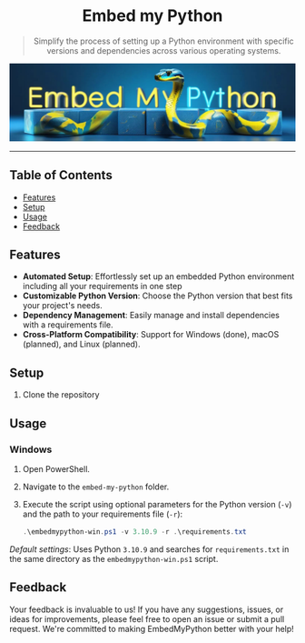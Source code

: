 <div align="center">
  <h1>Embed my Python</h1>

  <blockquote>Simplify the process of setting up a Python environment with specific versions and dependencies across various operating systems.</blockquote>

  <img src="resources/logo.jpg" title="Embed my Python logo" />
</div>

---

## Table of Contents

- [Features](#features)
- [Setup](#setup)
- [Usage](#usage)
- [Feedback](#feedback)

## Features

- **Automated Setup**: Effortlessly set up an embedded Python environment including all your requirements in one step
- **Customizable Python Version**: Choose the Python version that best fits your project's needs.
- **Dependency Management**: Easily manage and install dependencies with a requirements file.
- **Cross-Platform Compatibility**: Support for Windows (done), macOS (planned), and Linux (planned).

## Setup

1. Clone the repository

## Usage

### Windows

1. Open PowerShell.
2. Navigate to the `embed-my-python` folder.
3. Execute the script using optional parameters for the Python version (`-v`) and the path to your requirements file (`-r`):

   ```powershell
   .\embedmypython-win.ps1 -v 3.10.9 -r .\requirements.txt
   ```

_Default settings_: Uses Python `3.10.9` and searches for `requirements.txt` in the same directory as the `embedmypython-win.ps1` script.

## Feedback

Your feedback is invaluable to us! If you have any suggestions, issues, or ideas for improvements, please feel free to open an issue or submit a pull request. We're committed to making EmbedMyPython better with your help!

